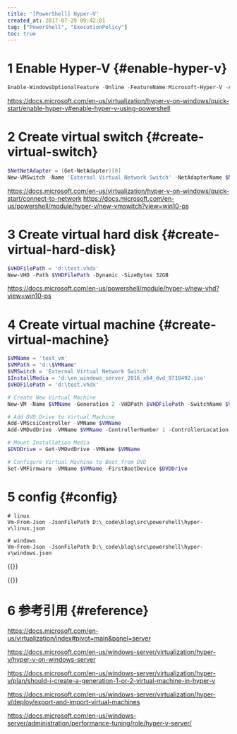 ```yaml
---
title: '[PowerShell] Hyper-V'
created_at: 2017-07-29 09:42:01
tag: ["PowerShell", "ExecutionPolicy"]
toc: true
---
```


# 1 Enable Hyper-V {#enable-hyper-v}


```powershell
Enable-WindowsOptionalFeature -Online -FeatureName:Microsoft-Hyper-V -All
```

https://docs.microsoft.com/en-us/virtualization/hyper-v-on-windows/quick-start/enable-hyper-v#enable-hyper-v-using-powershell


# 2 Create virtual switch {#create-virtual-switch}


```powershell
$NetNetAdapter = (Get-NetAdapter)[0]
New-VMSwitch -Name 'External Virtual Network Switch' -NetAdapterName $NetNetAdapter.Name -AllowManagementOS $TRUE
```

https://docs.microsoft.com/en-us/virtualization/hyper-v-on-windows/quick-start/connect-to-network
https://docs.microsoft.com/en-us/powershell/module/hyper-v/new-vmswitch?view=win10-ps


# 3 Create virtual hard disk {#create-virtual-hard-disk}


```powershell
$VHDFilePath = 'd:\test.vhdx'
New-VHD -Path $VHDFilePath -Dynamic -SizeBytes 32GB
```

https://docs.microsoft.com/en-us/powershell/module/hyper-v/new-vhd?view=win10-ps


# 4 Create virtual machine {#create-virtual-machine}

```powershell
$VMName = 'test_vm'
$VMPath = "d:\$VMName"
$VMSwitch = 'External Virtual Network Switch'
$InstallMedia = 'd:\en_windows_server_2016_x64_dvd_9718492.iso'
$VHDFilePath = 'd:\test.vhdx'

# Create New Virtual Machine
New-VM -Name $VMName -Generation 2 -VHDPath $VHDFilePath -SwitchName $VMSwitch -MemoryStartupBytes 2147483648 -Path $VMPath

# Add DVD Drive to Virtual Machine
Add-VMScsiController -VMName $VMName
Add-VMDvdDrive -VMName $VMName -ControllerNumber 1 -ControllerLocation 0 -Path $InstallMedia

# Mount Installation Media
$DVDDrive = Get-VMDvdDrive -VMName $VMName

# Configure Virtual Machine to Boot from DVD
Set-VMFirmware -VMName $VMName -FirstBootDevice $DVDDrive
```

# 5 config {#config}

```pwsh
# linux
Vm-From-Json -JsonFilePath D:\_code\blog\src\powershell\hyper-v\linux.json

# windows
Vm-From-Json -JsonFilePath D:\_code\blog\src\powershell\hyper-v\windows.json
```

{{<highlight-file path="linux.json" lang="json">}}

{{<highlight-file path="windows.json" lang="json">}}


# 6 参考引用 {#reference}

https://docs.microsoft.com/en-us/virtualization/index#pivot=main&panel=server

https://docs.microsoft.com/en-us/windows-server/virtualization/hyper-v/hyper-v-on-windows-server

https://docs.microsoft.com/en-us/windows-server/virtualization/hyper-v/plan/should-i-create-a-generation-1-or-2-virtual-machine-in-hyper-v

https://docs.microsoft.com/en-us/windows-server/virtualization/hyper-v/deploy/export-and-import-virtual-machines

https://docs.microsoft.com/en-us/windows-server/administration/performance-tuning/role/hyper-v-server/
